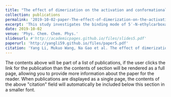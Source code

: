```yaml
---
title: "The effect of dimerization on the activation and conformational dynamics of adenosine A1 receptor."
collection: publications
permalink: '2019-10-02-paper-The-effect-of-dimerization-on-the-activation-and-conformational-dynamics-of-adenosine-A1-receptor' #'https://doi.org/10.1039/C9CP04060A'
excerpt: 'This study investigates the binding mode of 5′-N-ethylcarboxamidoadenosine (NECA) to the adenosine A1 receptor (A1R) and the effect of A1R dimerization on receptor activation. Using a combination of docking, metadynamics, conventional and Gaussian-accelerated molecular dynamics simulations, potential of mean force calculations, dynamic cross-correlation motion analysis, and community network analysis, the researchers found that NECA binds to A1R similarly to adenosine and NECA in related crystal structures. The study reveals that A1R homodimers can be activated by one or two NECA molecules, exhibiting an asymmetrical activation mechanism and negative cooperativity between the protomers. These findings enhance our understanding of A1R activation and could aid in A1R-targeted drug development.'
date: 2019-10-02
venue: 'Phys. Chem. Chem. Phys.'
slidesurl: #'http://academicpages.github.io/files/slides5.pdf'
paperurl: 'http://yangli59.github.io/files/paper5.pdf'
citation: 'Yang Li, Mukuo Wang, Na Gao et al. The effect of dimerization on the activation and conformational dynamics of adenosine A1 receptor. Phys Chem Chem Phys 2019, 21 (41): 22763-22773.'
---
```


The contents above will be part of a list of publications, if the user clicks the link for the publication than the contents of section will be rendered as a full page, allowing you to provide more information about the paper for the reader. When publications are displayed as a single page, the contents of the above "citation" field will automatically be included below this section in a smaller font.
